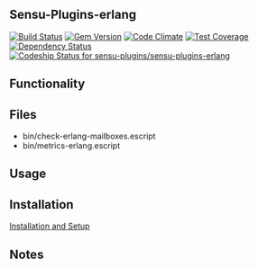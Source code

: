 ## Sensu-Plugins-erlang

[![Build Status](https://travis-ci.org/sensu-plugins/sensu-plugins-erlang.svg?branch=master)](https://travis-ci.org/sensu-plugins/sensu-plugins-erlang)
[![Gem Version](https://badge.fury.io/rb/sensu-plugins-erlang.svg)](http://badge.fury.io/rb/sensu-plugins-erlang)
[![Code Climate](https://codeclimate.com/github/sensu-plugins/sensu-plugins-erlang/badges/gpa.svg)](https://codeclimate.com/github/sensu-plugins/sensu-plugins-erlang)
[![Test Coverage](https://codeclimate.com/github/sensu-plugins/sensu-plugins-erlang/badges/coverage.svg)](https://codeclimate.com/github/sensu-plugins/sensu-plugins-erlang)
[![Dependency Status](https://gemnasium.com/sensu-plugins/sensu-plugins-erlang.svg)](https://gemnasium.com/sensu-plugins/sensu-plugins-erlang)
[ ![Codeship Status for sensu-plugins/sensu-plugins-erlang](https://codeship.com/projects/ce4fc230-db3a-0132-1674-5ad94843e341/status?branch=master)](https://codeship.com/projects/79573)

## Functionality

## Files
 * bin/check-erlang-mailboxes.escript
 * bin/metrics-erlang.escript

## Usage

## Installation

[Installation and Setup](https://github.com/sensu-plugins/documentation/blob/master/user_docs/installation_instructions.md)

## Notes
